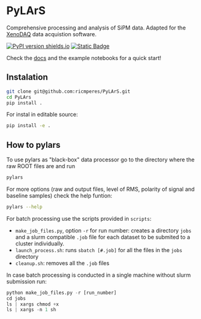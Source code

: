 # PyLArS

Comprehensive processing and analysis of SiPM data. Adapted for the [XenoDAQ](https://github.com/Physik-Institut-UZH/AutoXenoDAQ) data acquistion software.

[![PyPI version shields.io](https://img.shields.io/pypi/v/sipmarray.svg)](https://pypi.org/project/pylars-sipm/) [![Static Badge](https://img.shields.io/badge/Docs-%235F9EA0)](https://ricmperes.github.io/PyLArS/)


Check the [docs](https://ricmperes.github.io/PyLArS/) and the example 
notebooks for a quick start!

## Instalation
```bash
git clone git@github.com:ricmperes/PyLArS.git
cd PyLArs 
pip install .
```
For instal in editable source:
```bash
pip install -e .
```

## How to pylars

To use pylars as "black-box" data processor go to the directory where the raw ROOT files are and run
```bash
pylars
```

For more options (raw and output files, level of RMS, polarity of signal and baseline samples) check the help funtion:
```bash
pylars --help
```


For batch processing use the scripts provided in `scripts`:
  * `make_job_files.py`, option `-r` for run number: creates a directory `jobs` and a slurm compatible `.job` file for each dataset to be submited to a cluster individually.
  * `launch_process.sh`: runs `sbatch [#.job]` for all the files in the `jobs` directory
  * `cleanup.sh`: removes all the `.job` files
 
In case batch processing is conducted in a single machine without slurm submission run:
```python
python make_job_files.py -r [run_number]
cd jobs
ls | xargs chmod +x
ls | xargs -n 1 sh
```
